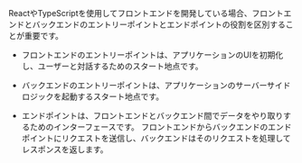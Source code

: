 ReactやTypeScriptを使用してフロントエンドを開発している場合、フロントエンドとバックエンドのエントリーポイントとエンドポイントの役割を区別することが重要です。

- フロントエンドのエントリーポイントは、アプリケーションのUIを初期化し、ユーザーと対話するためのスタート地点です。

- バックエンドのエントリーポイントは、アプリケーションのサーバーサイドロジックを起動するスタート地点です。

- エンドポイントは、フロントエンドとバックエンド間でデータをやり取りするためのインターフェースです。
  フロントエンドからバックエンドのエンドポイントにリクエストを送信し、バックエンドはそのリクエストを処理してレスポンスを返します。
